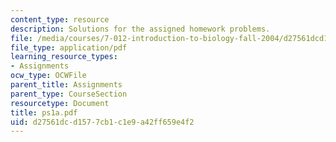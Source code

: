 ```yaml
---
content_type: resource
description: Solutions for the assigned homework problems.
file: /media/courses/7-012-introduction-to-biology-fall-2004/d27561dcd1577cb1c1e9a42ff659e4f2_ps1a.pdf
file_type: application/pdf
learning_resource_types:
- Assignments
ocw_type: OCWFile
parent_title: Assignments
parent_type: CourseSection
resourcetype: Document
title: ps1a.pdf
uid: d27561dc-d157-7cb1-c1e9-a42ff659e4f2
---
```

